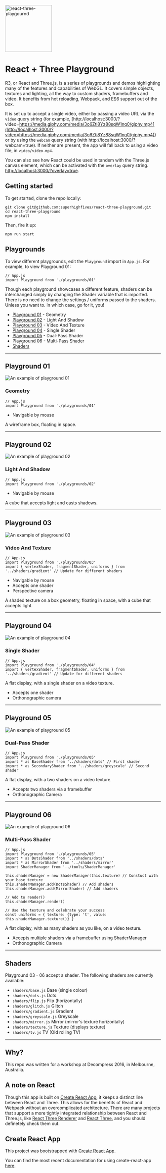 <a href="https://github.com/superhighfives/react-three-playground">
  <img alt="react-three-playgournd" src="./docs/assets/r3-logo.png" height="151px" />
</a>
<br />

# React + Three Playground

R3, or React and Three.js, is a series of playgrounds and demos highlighting many of the features and capabilities of WebGL. It covers simple objects, textures and lighting, all the way to custom shaders, framebuffers and video. It benefits from hot reloading, Webpack, and ES6 support out of the box.

It is set up to accept a single video, either by passing a video URL via the `video` query string (for example, [http://localhost:3000/?video=https://media.giphy.com/media/3o6Zti8Yz88sqW1nq0/giphy.mp4](http://localhost:3000/?video=https://media.giphy.com/media/3o6Zti8Yz88sqW1nq0/giphy.mp4)) or by using the `webcam` query string (with http://localhost:3000/?webcam=true). If neither are present, the app will fall back to using a video file, in `video/video.mp4`.

You can also see how React could be used in tandem with the Three.js canvas element, which can be activated with the `overlay` query string. [http://localhost:3000/?overlay=true](http://localhost:3000/?overlay=true).

## Getting started

To get started, clone the repo locally:

```
git clone git@github.com:superhighfives/react-three-playground.git
cd react-three-playground
npm install
```

Then, fire it up:

```
npm run start
```

## Playgrounds

To view different playgrounds, edit the `Playground` import in `App.js`. For example, to view Playground 01:

```
// App.js
import Playground from './playgrounds/01'
```

Though each playground showcases a different feature, shaders can be interchanged simply by changing the Shader variable that is imported. There is no need to change the settings / uniforms passed to the shaders. Unless you want to. In which case, go for it, you!

- [Playground 01](#playground-01) - Geometry
- [Playground 02](#playground-02) - Light And Shadow
- [Playground 03](#playground-03) - Video And Texture
- [Playground 04](#playground-04) - Single Shader
- [Playground 05](#playground-05) - Dual-Pass Shader
- [Playground 06](#playground-06) - Multi-Pass Shader
- [Shaders](#shaders)

---

## Playground 01
![An example of playground 01](./docs/assets/01.png)
### Geometry

```
// App.js
import Playground from './playgrounds/01'
```

- Navigable by mouse

A wireframe box, floating in space.

---

## Playground 02
![An example of playground 02](./docs/assets/02.png)
### Light And Shadow

```
// App.js
import Playground from './playgrounds/02'
```

- Navigable by mouse

A cube that accepts light and casts shadows.

---

## Playground 03
![An example of playground 03](./docs/assets/03.png)
### Video And Texture

```
// App.js
import Playground from './playgrounds/03'
import { vertexShader, fragmentShader, uniforms } from '../shaders/gradient' // Update for different shaders
```

- Navigable by mouse
- Accepts one shader
- Perspective camera

A shaded texture on a box geometry, floating in space, with a cube that accepts light.

---

## Playground 04
![An example of playground 04](./docs/assets/04.png)
### Single Shader

```
// App.js
import Playground from './playgrounds/04'
import { vertexShader, fragmentShader, uniforms } from '../shaders/gradient' // Update for different shaders
```

A flat display, with a single shader on a video texture.

- Accepts one shader
- Orthonographic camera

---

## Playground 05
![An example of playground 05](./docs/assets/05.png)
### Dual-Pass Shader

```
// App.js
import Playground from './playgrounds/05'
import * as BaseShader from '../shaders/dots' // First shader
import * as SecondaryShader from '../shaders/greyscale' // Second shader
```

A flat display, with a two shaders on a video texture.

- Accepts two shaders via a framebuffer
- Orthonographic Camera

---

## Playground 06
![An example of playground 06](./docs/assets/06.png)
### Multi-Pass Shader

```
// App.js
import Playground from './playgrounds/05'
import * as DotsShader from '../shaders/dots'
import * as MirrorShader from '../shaders/mirror'
import ShaderManager from '../tools/ShaderManager'

this.shaderManager = new ShaderManager(this.texture) // Constuct with your base texture
this.shaderManager.add(DotsShader) // Add shaders
this.shaderManager.add(MirrorShader) // Add shaders

// Add to render()
this.shaderManager.render()

// Use the texture and celebrate your success
const uniforms = { texture: {type: 't', value: this.shaderManager.texture()} }
```

A flat display, with as many shaders as you like, on a video texture.

- Accepts multiple shaders via a framebuffer using ShaderManager
- Orthonographic Camera

---

## Shaders

Playground 03 - 06 accept a shader. The following shaders are currently available:

- `shaders/base.js` Base (single colour)
- `shaders/dots.js` Dots
- `shaders/flip.js` Flip (horizontally)
- `shaders/glitch.js` Glitch
- `shaders/gradient.js` Gradient
- `shaders/greyscale.js` Greyscale
- `shaders/mirror.js` Mirror (mirror's texture horizontally)
- `shaders/texture.js` Texture (displays texture)
- `shaders/tv.js` TV (Old rolling TV)

---

## Why?
This repo was written for a workshop at Decompress 2016, in Melbourne, Australia.

## A note on React
Though this app is built on [Create React App](https://github.com/facebookincubator/create-react-app), it keeps a distinct line between React and Three. This allows for the benefits of React and Webpack without an overcomplicated architecture. There are many projects that support a more tightly integrated relationship between React and Three.js, like [React Three Renderer](https://github.com/toxicFork/react-three-renderer) and [React Three](https://github.com/Izzimach/react-three), and you should definetely check them out.

## Create React App

This project was bootstrapped with [Create React App](https://github.com/facebookincubator/create-react-app).

You can find the most recent documentation for using create-react-app [here](https://github.com/facebookincubator/create-react-app/blob/master/packages/react-scripts/template/README.md).
